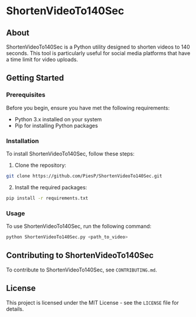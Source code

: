 # ShortenVideoTo140Sec

## About
ShortenVideoTo140Sec is a Python utility designed to shorten videos to 140 seconds. This tool is particularly useful for social media platforms that have a time limit for video uploads.

## Getting Started

### Prerequisites
Before you begin, ensure you have met the following requirements:
- Python 3.x installed on your system
- Pip for installing Python packages

### Installation
To install ShortenVideoTo140Sec, follow these steps:

1. Clone the repository:
```bash
git clone https://github.com/PiesP/ShortenVideoTo140Sec.git
```

2. Install the required packages:
```bash
pip install -r requirements.txt
```

### Usage
To use ShortenVideoTo140Sec, run the following command:
```bash
python ShortenVideoTo140Sec.py <path_to_video>
```

## Contributing to ShortenVideoTo140Sec
To contribute to ShortenVideoTo140Sec, see `CONTRIBUTING.md`.

## License
This project is licensed under the MIT License - see the `LICENSE` file for details.
